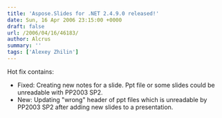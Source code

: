 ```yaml
---
title: 'Aspose.Slides for .NET 2.4.9.0 released!'
date: Sun, 16 Apr 2006 23:15:00 +0000
draft: false
url: /2006/04/16/46183/
author: Alcrus
summary: ''
tags: ['Alexey Zhilin']
---
```


Hot fix contains:  

*   Fixed: Creating new notes for a slide. Ppt file or some slides could be unreadable with PP2003 SP2.
*   New: Updating "wrong" header of ppt files which is unreadable by PP2003 SP2 after adding new slides to a presentation.








